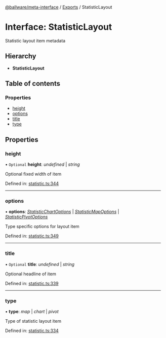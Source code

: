 [@ballware/meta-interface](../README.md) / [Exports](../modules.md) / StatisticLayout

# Interface: StatisticLayout

Statistic layout item metadata

## Hierarchy

* **StatisticLayout**

## Table of contents

### Properties

- [height](statisticlayout.md#height)
- [options](statisticlayout.md#options)
- [title](statisticlayout.md#title)
- [type](statisticlayout.md#type)

## Properties

### height

• `Optional` **height**: *undefined* \| *string*

Optional fixed width of item

Defined in: [statistic.ts:344](https://github.com/frankball/ballware-meta-interface/blob/157bdb2/src/statistic.ts#L344)

___

### options

• **options**: [*StatisticChartOptions*](statisticchartoptions.md) \| [*StatisticMapOptions*](statisticmapoptions.md) \| [*StatisticPivotOptions*](statisticpivotoptions.md)

Type specific options for layout item

Defined in: [statistic.ts:349](https://github.com/frankball/ballware-meta-interface/blob/157bdb2/src/statistic.ts#L349)

___

### title

• `Optional` **title**: *undefined* \| *string*

Optional headline of item

Defined in: [statistic.ts:339](https://github.com/frankball/ballware-meta-interface/blob/157bdb2/src/statistic.ts#L339)

___

### type

• **type**: *map* \| *chart* \| *pivot*

Type of statistic layout item

Defined in: [statistic.ts:334](https://github.com/frankball/ballware-meta-interface/blob/157bdb2/src/statistic.ts#L334)
